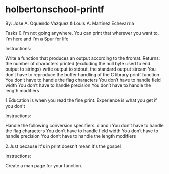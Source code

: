 # holbertonschool-printf
By: Jose A. Oquendo Vazquez & Louis A. Martinez Echevarria

Tasks
0.I'm not going anywhere. You can print that wherever you want to. I'm here and I'm a Spur for life

Instructions:

Write a function that produces an output according to the fromat.
Returns: the number of characters printed (excluding the null byte used to end output to strings)
write output to stdout, the standard output stream
You don’t have to reproduce the buffer handling of the C library printf function
You don’t have to handle the flag characters
You don’t have to handle field width
You don’t have to handle precision
You don’t have to handle the length modifiers

1.Education is when you read the fine print. Experience is what you get if you don't

Instructions:

Handle the following conversion specifiers: d and i
You don’t have to handle the flag characters
You don’t have to handle field width
You don’t have to handle precision
You don’t have to handle the length modifiers

2.Just because it's in print doesn't mean it's the gospel

Instructions:

Create a man page for your function.
